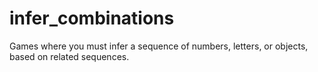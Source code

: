 # infer_combinations
Games where you must infer a sequence of numbers, letters, or objects, based on related sequences.
